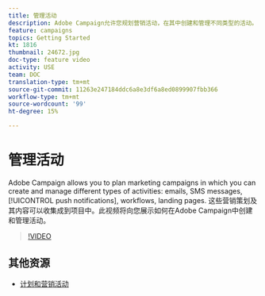 ```yaml
---
title: 管理活动
description: Adobe Campaign允许您规划营销活动，在其中创建和管理不同类型的活动。 此视频将向您展示如何在Adobe Campaign中创建和管理活动。
feature: campaigns
topics: Getting Started
kt: 1816
thumbnail: 24672.jpg
doc-type: feature video
activity: USE
team: DOC
translation-type: tm+mt
source-git-commit: 11263e247184ddc6a8e3df6a8ed0899907fbb366
workflow-type: tm+mt
source-wordcount: '99'
ht-degree: 15%

---
```



# 管理活动

Adobe Campaign allows you to plan marketing campaigns in which you can create and manage different types of activities: emails, SMS messages, [!UICONTROL push notifications], workflows, landing pages. 这些营销策划及其内容可以收集成到项目中。此视频将向您展示如何在Adobe Campaign中创建和管理活动。

>[!VIDEO](https://video.tv.adobe.com/v/24672?quality=12)

## 其他资源

* [计划和营销活动](https://experienceleague.adobe.com/docs/campaign-standard/using/getting-started/marketing-plans/programs-and-campaigns.html)
